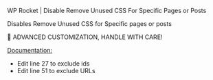 WP Rocket | Disable Remove Unused CSS For Specific Pages or Posts

Disables Remove Unused CSS for Specific pages or posts

🚧  ADVANCED CUSTOMIZATION, HANDLE WITH CARE!

[Documentation:](https://docs.wp-rocket.me/article/1529-remove-unused-css)

+ Edit line 27 to exclude ids
+ Edit line 51 to exclude URLs
